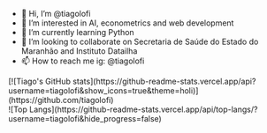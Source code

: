 - 👋 Hi, I’m @tiagolofi
- 👀 I’m interested in AI, econometrics and web development
- 🌱 I’m currently learning Python
- 💞️ I’m looking to collaborate on Secretaria de Saúde do Estado do Maranhão and Instituto Datailha
- 📫 How to reach me ig: @tiagolofi

<div>
  <div>
    [![Tiago's GitHub stats](https://github-readme-stats.vercel.app/api?username=tiagolofi&show_icons=true&theme=holi)](https://github.com/tiagolofi)
  </div>
  <div>
    ![Top Langs](https://github-readme-stats.vercel.app/api/top-langs/?username=tiagolofi&hide_progress=false)
  </div>
</div>

<!---
tiagolofi/tiagolofi is a ✨ special ✨ repository because its `README.md` (this file) appears on your GitHub profile.
You can click the Preview link to take a look at your changes.
--->
